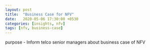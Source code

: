 ```yaml
---
layout: post
title:  "Business Case for NFV"
date:   2020-05-06 17:30:00 +0530
categories: [insights, nfv]
tags: [nfv, business-case]
---
```


purpose - Inform telco senior managers about business case of NFV


